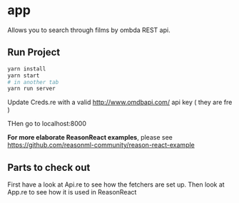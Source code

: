 # app
Allows you to search through films by ombda REST api.

## Run Project

```sh
yarn install
yarn start
# in another tab
yarn run server 
```
Update Creds.re with  a valid http://www.omdbapi.com/ api key ( they are fre )

THen go to localhost:8000

**For more elaborate ReasonReact examples**, please see https://github.com/reasonml-community/reason-react-example

## Parts to check out
First have a look at Api.re to see how the fetchers are set up.
Then look at App.re to see how it is used in ReasonReact